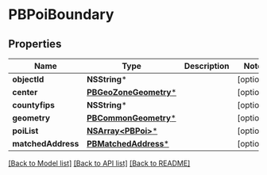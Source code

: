 # PBPoiBoundary

## Properties
Name | Type | Description | Notes
------------ | ------------- | ------------- | -------------
**objectId** | **NSString*** |  | [optional] 
**center** | [**PBGeoZoneGeometry***](PBGeoZoneGeometry.md) |  | [optional] 
**countyfips** | **NSString*** |  | [optional] 
**geometry** | [**PBCommonGeometry***](PBCommonGeometry.md) |  | [optional] 
**poiList** | [**NSArray&lt;PBPoi&gt;***](PBPoi.md) |  | [optional] 
**matchedAddress** | [**PBMatchedAddress***](PBMatchedAddress.md) |  | [optional] 

[[Back to Model list]](../README.md#documentation-for-models) [[Back to API list]](../README.md#documentation-for-api-endpoints) [[Back to README]](../README.md)



